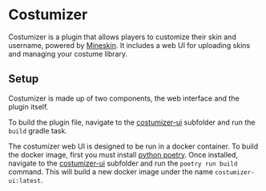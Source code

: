 # Costumizer

Costumizer is a plugin that allows players to customize their skin and username, powered by [Mineskin](https://mineskin.org/).
It includes a web UI for uploading skins and managing your costume library.

## Setup

Costumizer is made up of two components, the web interface and the plugin itself.

To build the plugin file, navigate to the [costumizer-ui](https://github.com/NimajnebEC/costumizer/tree/main/costumizer-plugin) subfolder and run the `build` gradle task.

The costumizer web UI is designed to be run in a docker container. To build the docker image, first you must install [python poetry](https://python-poetry.org/docs/#installation). Once installed, navigate to the [costumizer-ui](https://github.com/NimajnebEC/costumizer/tree/main/costumizer-ui) subfolder and run the `poetry run build` command.
This will build a new docker image under the name `costumizer-ui:latest`.
